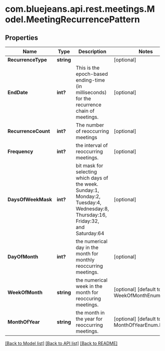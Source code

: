 # com.bluejeans.api.rest.meetings.Model.MeetingRecurrencePattern
## Properties

Name | Type | Description | Notes
------------ | ------------- | ------------- | -------------
**RecurrenceType** | **string** |  | [optional] 
**EndDate** | **int?** | This is the epoch-based ending-time (in milliseconds) for the recurrence chain of meetings. | [optional] 
**RecurrenceCount** | **int?** | The number of reoccurring meetings | [optional] 
**Frequency** | **int?** | the interval of reoccurring meetings. | [optional] 
**DaysOfWeekMask** | **int?** | bit mask for selecting which days of the week.  Sunday:1, Monday:2, Tuesday:4, Wednesday:8, Thursday:16, Friday:32, and Saturday:64 | [optional] 
**DayOfMonth** | **int?** | the numerical day in the month for monthly reoccurring meetings. | [optional] 
**WeekOfMonth** | **string** | the numerical week in the month for reoccuring meetings. | [optional] [default to WeekOfMonthEnum.NONE]
**MonthOfYear** | **string** | the month in the year for reoccurring meetings. | [optional] [default to MonthOfYearEnum.NONE]

[[Back to Model list]](../README.md#documentation-for-models) [[Back to API list]](../README.md#documentation-for-api-endpoints) [[Back to README]](../README.md)

